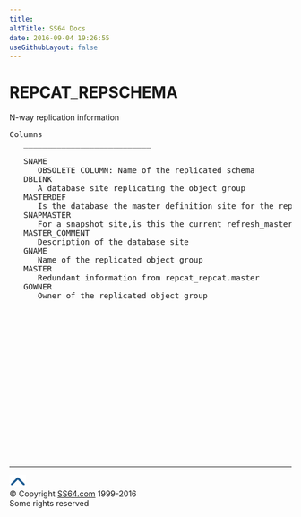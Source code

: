 ```yaml
---
title:
altTitle: SS64 Docs
date: 2016-09-04 19:26:55
useGithubLayout: false
---
```

<!-- #BeginLibraryItem "/Library/head_orad.lbi" --><!-- #EndLibraryItem --><h1>REPCAT_REPSCHEMA </h1><p> N-way replication information </p> 
 
<pre>Columns
   ___________________________
 
   SNAME
      OBSOLETE COLUMN: Name of the replicated schema
   DBLINK
      A database site replicating the object group
   MASTERDEF
      Is the database the master definition site for the replicated object group
   SNAPMASTER
      For a snapshot site,is this the current refresh_master
   MASTER_COMMENT
      Description of the database site
   GNAME
      Name of the replicated object group
   MASTER
      Redundant information from repcat_repcat.master
   GOWNER
      Owner of the replicated object group

</pre><!-- #BeginLibraryItem "/Library/foot_orad.lbi" --><p>
<!-- oracle-footer -->
<ins class="adsbygoogle" style="display:inline-block;width:300px;height:250px" data-ad-client="ca-pub-6140977852749469" data-ad-slot="4275490898"></ins>
<script>
(adsbygoogle = window.adsbygoogle || []).push({});
</script></p>
<hr>
<div id="bl" class="footer"><a href="REPCAT_REPSCHEMA.html#"><img src="../images/top.png" width="30" height="22" alt="Back to the Top"></a></div>
<div id="br" class="footer, tagline">© Copyright <a href="http://ss64.com/">SS64.com</a> 1999-2016<br>
Some rights reserved</div>
<!-- #EndLibraryItem -->


